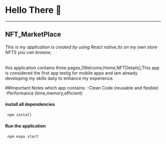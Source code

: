 # Hello There 🤗

---

## NFT_MarketPlace

###### This is my application is created by using React native,its on my own store NFTS you can browse, 
this application contains three pages,[Welcome,Home,NFTDetails],This app is considered the first app testig for mobile apps
and iam already developing my skills daily to enhance my experience.

##Important Notes which app contains:
-Clean Code (reusable and flexble)
-Performance (time,memory,efficient)

#### install all dependencies

```js
 npm install
```

#### Run the application

```js
 npm expo start
```

